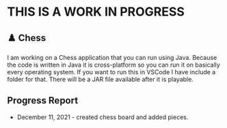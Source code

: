 # THIS IS A WORK IN PROGRESS

## ♟️ Chess

I am working on a Chess application that you can run using Java. Because the code is written in Java it is cross-platform so you can run it on basically every operating system. If you want to run this in VSCode I have include a folder for that. There will be a JAR file available after it is playable.

## Progress Report

 - December 11, 2021 - created chess board and added pieces.
